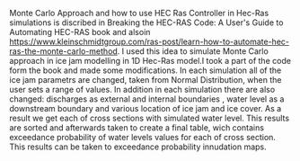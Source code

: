 Monte Carlo Approach and how to use HEC Ras Controller in Hec-Ras simulations is discribed in Breaking the HEC-RAS Code: A User's Guide to Automating HEC-RAS book 
and alsoin https://www.kleinschmidtgroup.com/ras-post/learn-how-to-automate-hec-ras-the-monte-carlo-method. I used this idea to simulate Monte Carlo approach in 
ice jam modelling in 1D Hec-Ras model.I took a part of the code form the book and  made some modifications.
In each simulation all of  the ice jam parametrs are changed, taken from Normal Distribution, when the user sets a range of values.
In addition in each simulation  there are also changed: discharges as external and internal boundaries , water level as a downstream boundary and various location 
of ice jam and ice cover.
As a result we get each of cross sections with simulated water level. This results are sorted and afterwards taken to create a final table, wich contains exceedance 
probability of water levels values for each of cross section. This results can be taken to exceedance probability innudation maps.
